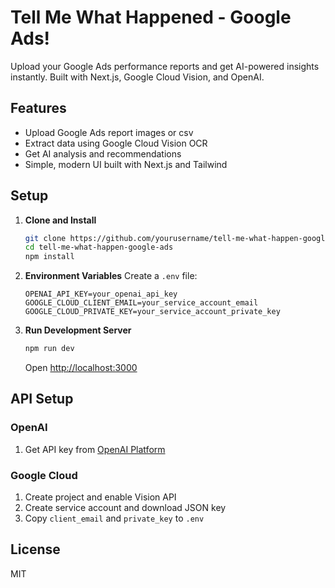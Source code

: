# Tell Me What Happened - Google Ads!

Upload your Google Ads performance reports and get AI-powered insights instantly. Built with Next.js, Google Cloud Vision, and OpenAI.

## Features

- Upload Google Ads report images or csv
- Extract data using Google Cloud Vision OCR
- Get AI analysis and recommendations
- Simple, modern UI built with Next.js and Tailwind

## Setup

1. **Clone and Install**
   ```bash
   git clone https://github.com/yourusername/tell-me-what-happen-google-ads.git
   cd tell-me-what-happen-google-ads
   npm install
   ```

2. **Environment Variables**
   Create a `.env` file:
   ```env
   OPENAI_API_KEY=your_openai_api_key
   GOOGLE_CLOUD_CLIENT_EMAIL=your_service_account_email
   GOOGLE_CLOUD_PRIVATE_KEY=your_service_account_private_key
   ```

3. **Run Development Server**
   ```bash
   npm run dev
   ```
   Open [http://localhost:3000](http://localhost:3000)

## API Setup

### OpenAI
1. Get API key from [OpenAI Platform](https://platform.openai.com/account/api-keys)

### Google Cloud
1. Create project and enable Vision API
2. Create service account and download JSON key
3. Copy `client_email` and `private_key` to `.env`

## License

MIT
